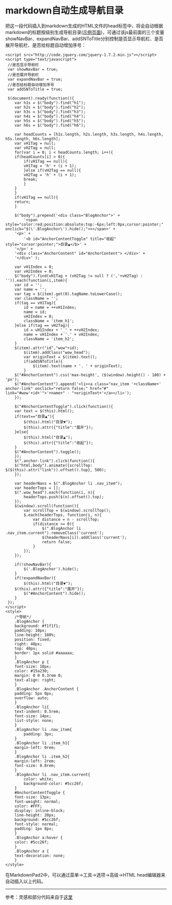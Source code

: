 # markdown自动生成导航目录
把这一段代码插入到markdown生成的HTML文件的head标签中，将会自动根据markdown的标题按级别生成导航目录\([示例页面](https://chris-peng.github.io/markdown_nav/%E7%A4%BA%E4%BE%8B.html)\)，可通过该js最前面的三个变量showNavBar、expandNavBar、addSNToTitle分别控制是否显示导航栏、是否展开导航栏、是否给标题自动增加序号：

	<script src="http://code.jquery.com/jquery-1.7.2.min.js"></script>
	<script type="text/javascript">
	 //是否显示导航栏
	 var showNavBar = true;
	 //是否展开导航栏
	 var expandNavBar = true;
	 //是否给标题自动增加序号
	 var addSNToTitle = true;

	 $(document).ready(function(){
	    var h1s = $("body").find("h1");
	    var h2s = $("body").find("h2");
	    var h3s = $("body").find("h3");
	    var h4s = $("body").find("h4");
	    var h5s = $("body").find("h5");
	    var h6s = $("body").find("h6");

	    var headCounts = [h1s.length, h2s.length, h3s.length, h4s.length, h5s.length, h6s.length];
	    var vH1Tag = null;
	    var vH2Tag = null;
	    for(var i = 0; i < headCounts.length; i++){
		if(headCounts[i] > 0){
		    if(vH1Tag == null){
			vH1Tag = 'h' + (i + 1);
		    }else if(vH2Tag == null){
			vH2Tag = 'h' + (i + 1);
			break;
		    }
		}
	    }
	    if(vH1Tag == null){
		return;
	    }

	    $("body").prepend('<div class="BlogAnchor">' + 
			'<span style="color:red;position:absolute;top:-6px;left:0px;cursor:pointer;" onclick="$(\'.BlogAnchor\').hide();">×</span>' +
		'<p>' + 
		    '<b id="AnchorContentToggle" title="收起" style="cursor:pointer;">目录▲</b>' + 
		'</p>' + 
		'<div class="AnchorContent" id="AnchorContent"> </div>' + 
	    '</div>' );

	    var vH1Index = 0;
	    var vH2Index = 0;
	    $("body").find(vH1Tag + (vH2Tag != null ? (','+vH2Tag) : '')).each(function(i,item){
		var id = '';
		var name = '';
		var tag = $(item).get(0).tagName.toLowerCase();
		var className = '';
		if(tag == vH1Tag){
		    id = name = ++vH1Index;
		    name = id;
		    vH2Index = 0;
		    className = 'item_h1';
		}else if(tag == vH2Tag){
		    id = vH1Index + '_' + ++vH2Index;
		    name = vH1Index + '.' + vH2Index;
		    className = 'item_h2';
		}
		$(item).attr("id","wow"+id);
			$(item).addClass("wow_head");
			var originText = $(item).text();
			if(addSNToTitle){
				$(item).text(name + '. ' + originText);
			}
		$("#AnchorContent").css('max-height', ($(window).height() - 180) + 'px');
		$("#AnchorContent").append('<li><a class="nav_item '+className+' anchor-link" onclick="return false;" href="#" link="#wow'+id+'">'+name+" · "+originText+'</a></li>');
	    });

	    $("#AnchorContentToggle").click(function(){
		var text = $(this).html();
		if(text=="目录▲"){
		    $(this).html("目录▼");
		    $(this).attr({"title":"展开"});
		}else{
		    $(this).html("目录▲");
		    $(this).attr({"title":"收起"});
		}
		$("#AnchorContent").toggle();
	    });
	    $(".anchor-link").click(function(){
		$("html,body").animate({scrollTop: $($(this).attr("link")).offset().top}, 500);
	    });

		var headerNavs = $(".BlogAnchor li .nav_item");
		var headerTops = [];
		$(".wow_head").each(function(i, n){
			headerTops.push($(n).offset().top);
		});
		$(window).scroll(function(){
			var scrollTop = $(window).scrollTop();
			$.each(headerTops, function(i, n){
				var distance = n - scrollTop;
				if(distance >= 0){
					$(".BlogAnchor li .nav_item.current").removeClass('current');
					$(headerNavs[i]).addClass('current');
					return false;
				}
			});
		});

		if(!showNavBar){
			$('.BlogAnchor').hide();
		}
		if(!expandNavBar){
			$(this).html("目录▼");
		$(this).attr({"title":"展开"});
			$("#AnchorContent").hide();
		}
	 });
	</script>
	<style>
	    /*导航*/
	    .BlogAnchor {
		background: #f1f1f1;
		padding: 10px;
		line-height: 180%;
		position: fixed;
		right: 48px;
		top: 48px;
		border: 1px solid #aaaaaa;
	    }
	    .BlogAnchor p {
		font-size: 18px;
		color: #15a230;
		margin: 0 0 0.3rem 0;
		text-align: right;
	    }
	    .BlogAnchor .AnchorContent {
		padding: 5px 0px;
		overflow: auto;
	    }
	    .BlogAnchor li{
		text-indent: 0.5rem;
		font-size: 14px;
		list-style: none;
	    }
		.BlogAnchor li .nav_item{
			padding: 3px;
		}
	    .BlogAnchor li .item_h1{
		margin-left: 0rem;
	    }
	    .BlogAnchor li .item_h2{
		margin-left: 2rem;
		font-size: 0.8rem;
	    }
		.BlogAnchor li .nav_item.current{
			color: white;
			background-color: #5cc26f;
		}
	    #AnchorContentToggle {
		font-size: 13px;
		font-weight: normal;
		color: #FFF;
		display: inline-block;
		line-height: 20px;
		background: #5cc26f;
		font-style: normal;
		padding: 1px 8px;
	    }
	    .BlogAnchor a:hover {
		color: #5cc26f;
	    }
	    .BlogAnchor a {
		text-decoration: none;
	    }
	</style>


在MarkdownPad2中，可以通过菜单->工具->选项->高级->HTML head编辑器来自动插入以上代码。

-----------------------------------
参考：灵感和部分代码来自于[这里](http://www.iyanlei.com/markdown_catelog.html)
